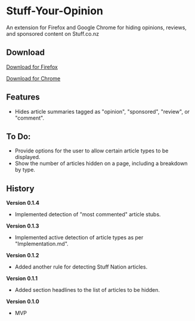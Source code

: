 # Stuff-Your-Opinion

An extension for Firefox and Google Chrome for hiding opinions, reviews, and sponsored content on Stuff.co.nz

## Download

[Download for Firefox](https://addons.mozilla.org/en-US/firefox/addon/stuff-your-opinion/)

[Download for Chrome](https://chrome.google.com/webstore/detail/stuff-your-opinion/jhibdleohknpbgeihkplcjmaaphlmemo)

## Features

- Hides article summaries tagged as "opinion", "sponsored", "review", or "comment".

## To Do:

- Provide options for the user to allow certain article types to be displayed.
- Show the number of articles hidden on a page, including a breakdown by type.

## History

**Version 0.1.4**

- Implemented detection of "most commented" article stubs.

**Version 0.1.3**

- Implemented active detection of article types as per "Implementation.md".

**Version 0.1.2**

- Added another rule for detecting Stuff Nation articles.

**Version 0.1.1**

- Added section headlines to the list of articles to be hidden.

**Version 0.1.0**

- MVP
